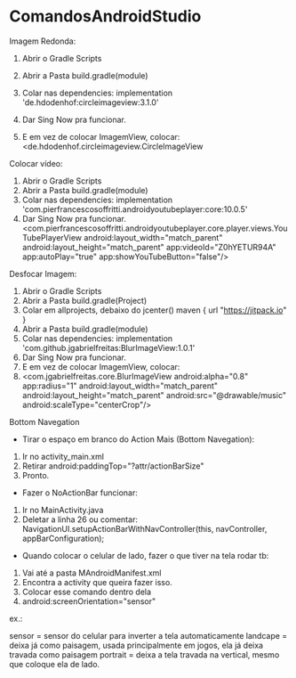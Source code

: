 # ComandosAndroidStudio

Imagem Redonda:
1.	Abrir o Gradle Scripts
2.	Abrir a Pasta build.gradle(module)
3.	Colar nas dependencies: 
	implementation 'de.hdodenhof:circleimageview:3.1.0'

4.	Dar Sing Now pra funcionar.
5.	E em vez de colocar ImagemView, colocar:
	<de.hdodenhof.circleimageview.CircleImageView


Colocar vídeo:
1.	Abrir o Gradle Scripts
2.	Abrir a Pasta build.gradle(module)
3.	Colar nas dependencies: 
implementation 'com.pierfrancescosoffritti.androidyoutubeplayer:core:10.0.5'
4.	Dar Sing Now pra funcionar.
<com.pierfrancescosoffritti.androidyoutubeplayer.core.player.views.YouTubePlayerView
    android:layout_width="match_parent"
    android:layout_height="match_parent"
    app:videoId="Z0hYETUR94A"
    app:autoPlay="true"
    app:showYouTubeButton="false"/>

Desfocar Imagem:
1.	Abrir o Gradle Scripts
2.	Abrir a Pasta build.gradle(Project)
3.	Colar em allprojects, debaixo do jcenter()
	maven { url "https://jitpack.io" }
4.	Abrir a Pasta build.gradle(module)
5.	Colar nas dependencies: 
	implementation 'com.github.jgabrielfreitas:BlurImageView:1.0.1'
6.	Dar Sing Now pra funcionar.
7.	E em vez de colocar ImagemView, colocar:
8.	<com.jgabrielfreitas.core.BlurImageView
    android:alpha="0.8"
    app:radius="1"
    android:layout_width="match_parent"
    android:layout_height="match_parent"
    android:src="@drawable/music"
    android:scaleType="centerCrop"/>


Bottom Navegation
- Tirar o espaço em branco do Action Mais (Bottom Navegation):
1.	Ir no activity_main.xml
2.	Retirar 
android:paddingTop="?attr/actionBarSize"
3.	Pronto.

- Fazer o NoActionBar funcionar:
1.	Ir no MainActivity.java
2.	Deletar a linha 26 ou comentar:
NavigationUI.setupActionBarWithNavController(this, navController, appBarConfiguration);


- Quando colocar o celular de lado, fazer o que tiver na tela rodar tb:
1.	Vai até a pasta MAndroidManifest.xml
2.	Encontra a activity que queira fazer isso.
3.	Colocar esse comando dentro dela
4.	android:screenOrientation="sensor"

ex.:
<activity android:name=".MainActivity"
    android:screenOrientation="sensor">
 
sensor = sensor do celular para inverter a tela automaticamente
landcape = deixa já como paisagem, usada principalmente em jogos, ela já deixa travada como paisagem
portrait = deixa a tela travada  na vertical, mesmo que coloque ela de lado.




